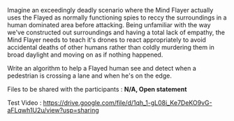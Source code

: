 Imagine an exceedingly deadly scenario where the Mind Flayer actually uses the Flayed as normally functioning spies to reccy the surroundings in a human dominated area before attacking.
Being unfamiliar with the way we've constructed out surroundings and having a total lack of empathy, the Mind Flayer needs to teach it's drones to react appropriately to avoid accidental deaths of other humans rather than coldly murdering them in broad daylight and moving on as if nothing happened.

Write an algorithm to help a Flayed human see and detect when a pedestrian is crossing a lane and when he's on the edge.

Files to be shared with the participants : **N/A, Open statement**

Test Video : https://drive.google.com/file/d/1qh_1-gL08i_Ke7DeKO9vG-aFLqwh1U2u/view?usp=sharing
